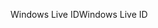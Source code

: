 <span data-ttu-id="3ac5c-101">Windows Live ID</span><span class="sxs-lookup"><span data-stu-id="3ac5c-101">Windows Live ID</span></span>